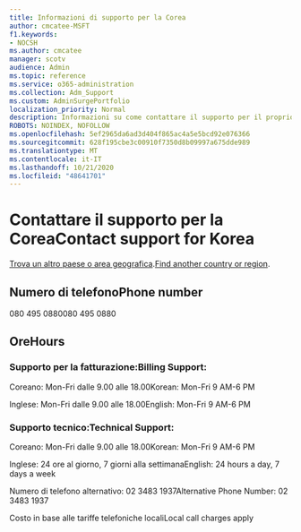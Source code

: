 ```yaml
---
title: Informazioni di supporto per la Corea
author: cmcatee-MSFT
f1.keywords:
- NOCSH
ms.author: cmcatee
manager: scotv
audience: Admin
ms.topic: reference
ms.service: o365-administration
ms.collection: Adm_Support
ms.custom: AdminSurgePortfolio
localization_priority: Normal
description: Informazioni su come contattare il supporto per il proprio paese o area geografica.
ROBOTS: NOINDEX, NOFOLLOW
ms.openlocfilehash: 5ef2965da6ad3d404f865ac4a5e5bcd92e076366
ms.sourcegitcommit: 628f195cbe3c00910f7350d8b09997a675dde989
ms.translationtype: MT
ms.contentlocale: it-IT
ms.lasthandoff: 10/21/2020
ms.locfileid: "48641701"
---
```

# <a name="contact-support-for-korea"></a><span data-ttu-id="f15b8-103">Contattare il supporto per la Corea</span><span class="sxs-lookup"><span data-stu-id="f15b8-103">Contact support for Korea</span></span>

<span data-ttu-id="f15b8-104">[Trova un altro paese o area geografica](../contact-support-for-business-products.md).</span><span class="sxs-lookup"><span data-stu-id="f15b8-104">[Find another country or region](../contact-support-for-business-products.md).</span></span>

## <a name="phone-number"></a><span data-ttu-id="f15b8-105">Numero di telefono</span><span class="sxs-lookup"><span data-stu-id="f15b8-105">Phone number</span></span>
<span data-ttu-id="f15b8-106">080 495 0880</span><span class="sxs-lookup"><span data-stu-id="f15b8-106">080 495 0880</span></span>

## <a name="hours"></a><span data-ttu-id="f15b8-107">Ore</span><span class="sxs-lookup"><span data-stu-id="f15b8-107">Hours</span></span>
### <a name="billing-support"></a><span data-ttu-id="f15b8-108">Supporto per la fatturazione:</span><span class="sxs-lookup"><span data-stu-id="f15b8-108">Billing Support:</span></span>

<span data-ttu-id="f15b8-109">Coreano: Mon-Fri dalle 9.00 alle 18.00</span><span class="sxs-lookup"><span data-stu-id="f15b8-109">Korean: Mon-Fri 9 AM-6 PM</span></span>

<span data-ttu-id="f15b8-110">Inglese: Mon-Fri dalle 9.00 alle 18.00</span><span class="sxs-lookup"><span data-stu-id="f15b8-110">English: Mon-Fri 9 AM-6 PM</span></span>

### <a name="technical-support"></a><span data-ttu-id="f15b8-111">Supporto tecnico:</span><span class="sxs-lookup"><span data-stu-id="f15b8-111">Technical Support:</span></span>

<span data-ttu-id="f15b8-112">Coreano: Mon-Fri dalle 9.00 alle 18.00</span><span class="sxs-lookup"><span data-stu-id="f15b8-112">Korean: Mon-Fri 9 AM-6 PM</span></span>

<span data-ttu-id="f15b8-113">Inglese: 24 ore al giorno, 7 giorni alla settimana</span><span class="sxs-lookup"><span data-stu-id="f15b8-113">English: 24 hours a day, 7 days a week</span></span>

<span data-ttu-id="f15b8-114">Numero di telefono alternativo: 02 3483 1937</span><span class="sxs-lookup"><span data-stu-id="f15b8-114">Alternative Phone Number: 02 3483 1937</span></span>

<span data-ttu-id="f15b8-115">Costo in base alle tariffe telefoniche locali</span><span class="sxs-lookup"><span data-stu-id="f15b8-115">Local call charges apply</span></span>
